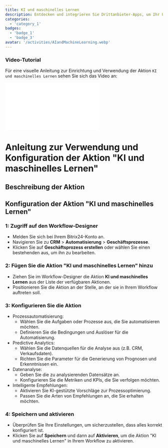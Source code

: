 ```yaml
---
title: KI und maschinelles Lernen
description: Entdecken und integrieren Sie Drittanbieter-Apps, um Ihr Unternehmen zu verbessern.
categories: 
  - 'category_1'
badges: 
  - 'badge_1'
  - 'badge_3'
avatar: '/activities/AIandMachineLearning.webp'
---
```

### Video-Tutorial

Für eine visuelle Anleitung zur Einrichtung und Verwendung der Aktion `KI und maschinelles Lernen` sehen Sie sich das Video an:

<iframe
  class="aspect-video w-full my-6 rounded shadow-md"
  src="//www.youtube.com/embed/OyzJd8BcTfY?feature=oembed&rel=0"
  frameborder="0"
  allow="accelerometer; autoplay; encrypted-media; gyroscope"
  allowfullscreen>
</iframe>

# Anleitung zur Verwendung und Konfiguration der Aktion "KI und maschinelles Lernen"

## Beschreibung der Aktion

## **Konfiguration der Aktion "KI und maschinelles Lernen"**

### 1: Zugriff auf den Workflow-Designer
- Melden Sie sich bei Ihrem Bitrix24-Konto an.
- Navigieren Sie zu **CRM** > **Automatisierung** > **Geschäftsprozesse**.
- Klicken Sie auf **Geschäftsprozess erstellen** oder wählen Sie einen bestehenden aus, um ihn zu bearbeiten.

### 2: Fügen Sie die Aktion "KI und maschinelles Lernen" hinzu
- Ziehen Sie im Workflow-Designer die Aktion **KI und maschinelles Lernen** aus der Liste der verfügbaren Aktionen.
- Positionieren Sie die Aktion an der Stelle, an der sie in Ihrem Workflow auftreten soll.

### 3: Konfigurieren Sie die Aktion
- Prozessautomatisierung:
  - Wählen Sie die Aufgaben oder Prozesse aus, die Sie automatisieren möchten.
  - Definieren Sie die Bedingungen und Auslöser für die Automatisierung.
- Predictive Analytics:
  - Wählen Sie die Datenquellen für die Analyse aus (z.B. CRM, Verkaufsdaten).
  - Richten Sie die Parameter für die Generierung von Prognosen und Erkenntnissen ein.
- Datenanalyse:
  - Geben Sie die zu analysierenden Datensätze an.
  - Konfigurieren Sie die Metriken und KPIs, die Sie verfolgen möchten.
- Intelligente Empfehlungen:
  - Aktivieren Sie KI-gestützte Vorschläge zur Prozessoptimierung.
  - Passen Sie die Arten von Empfehlungen an, die Sie erhalten möchten.

### 4: Speichern und aktivieren
- Überprüfen Sie Ihre Einstellungen, um sicherzustellen, dass alles korrekt konfiguriert ist.
- Klicken Sie auf **Speichern** und dann auf **Aktivieren**, um die Aktion "KI und maschinelles Lernen" in Ihrem Workflow zu aktivieren.